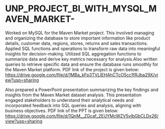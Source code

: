 # UNP_PROJECT_BI_WITH_MYSQL_MAVEN_MARKET-

Worked on MySQL for the Maven Market project. This involved managing and organizing the database to store important information like product details, customer data, regions, stores, returns and sales transactions. Applied SQL functions and operations to transform raw data into meaningful insights for decision-making. Utilized SQL aggregation functions to summarize data and derive key metrics necessary for analysis.Also written queries to retrieve specific data and ensure the database runs smoothly for the Maven Market platform. PDF link of the project is given below:    
https://drive.google.com/file/d/1MBa_kFp3TVLIEHAhCTcO5cc1fRJba29X/view?usp=sharing

Also prepared a PowerPoint presentation summarizing the key findings and insights from the Maven Market dataset analysis. This presentation engaged stakeholders to understand their analytical needs and incorporated feedback into SQL queries and analysis, aligning with business objectives. PDF link of the PPT is given below:    
https://drive.google.com/file/d/1QnM__ZGcaf_2EUYMcWZV5vIbGbCLDx26/view?usp=sharing
